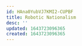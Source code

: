 ```yaml
---
id: HAna0YubVJ7KMI2-CUPBF
title: Robotic Nationalism
desc: ''
updated: 1643723096365
created: 1643723096365
---
```


